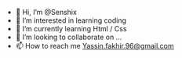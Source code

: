- 👋 Hi, I’m @Senshix
- 👀 I’m interested in learning coding  
- 🌱 I’m currently learning Html / Css
- 💞️ I’m looking to collaborate on ...
- 📫 How to reach me Yassin.fakhir.96@gmail.com
<!---
Senshix/Senshix is a ✨ special ✨ repository because its `README.md` (this file) appears on your GitHub profile.
You can click the Preview link to take a look at your changes.
--->
